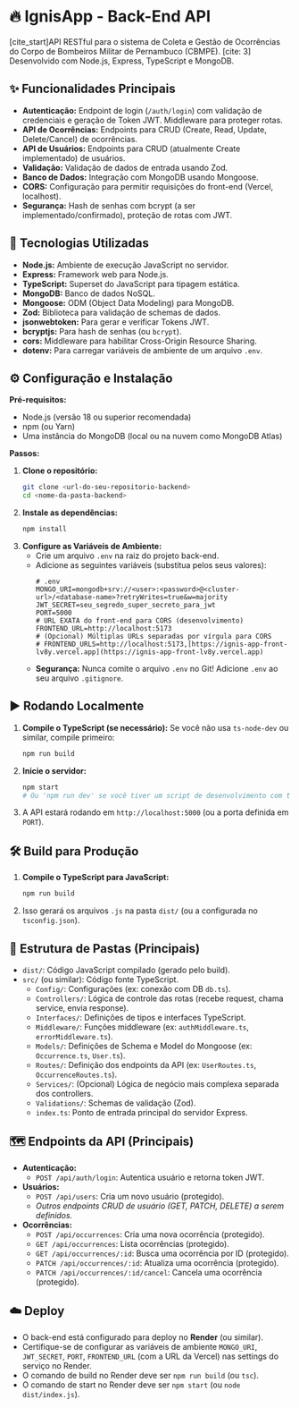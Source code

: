 # 🔥 IgnisApp - Back-End API

[cite_start]API RESTful para o sistema de Coleta e Gestão de Ocorrências do Corpo de Bombeiros Militar de Pernambuco (CBMPE). [cite: 3] Desenvolvido com Node.js, Express, TypeScript e MongoDB.

## ✨ Funcionalidades Principais

* **Autenticação:** Endpoint de login (`/auth/login`) com validação de credenciais e geração de Token JWT. Middleware para proteger rotas.
* **API de Ocorrências:** Endpoints para CRUD (Create, Read, Update, Delete/Cancel) de ocorrências.
* **API de Usuários:** Endpoints para CRUD (atualmente Create implementado) de usuários.
* **Validação:** Validação de dados de entrada usando Zod.
* **Banco de Dados:** Integração com MongoDB usando Mongoose.
* **CORS:** Configuração para permitir requisições do front-end (Vercel, localhost).
* **Segurança:** Hash de senhas com bcrypt (a ser implementado/confirmado), proteção de rotas com JWT.

## 🚀 Tecnologias Utilizadas

* **Node.js:** Ambiente de execução JavaScript no servidor.
* **Express:** Framework web para Node.js.
* **TypeScript:** Superset do JavaScript para tipagem estática.
* **MongoDB:** Banco de dados NoSQL.
* **Mongoose:** ODM (Object Data Modeling) para MongoDB.
* **Zod:** Biblioteca para validação de schemas de dados.
* **jsonwebtoken:** Para gerar e verificar Tokens JWT.
* **bcryptjs:** Para hash de senhas (ou `bcrypt`).
* **cors:** Middleware para habilitar Cross-Origin Resource Sharing.
* **dotenv:** Para carregar variáveis de ambiente de um arquivo `.env`.

## ⚙️ Configuração e Instalação

**Pré-requisitos:**
* Node.js (versão 18 ou superior recomendada)
* npm (ou Yarn)
* Uma instância do MongoDB (local ou na nuvem como MongoDB Atlas)

**Passos:**

1.  **Clone o repositório:**
    ```bash
    git clone <url-do-seu-repositorio-backend>
    cd <nome-da-pasta-backend>
    ```
2.  **Instale as dependências:**
    ```bash
    npm install
    ```
3.  **Configure as Variáveis de Ambiente:**
    * Crie um arquivo `.env` na raiz do projeto back-end.
    * Adicione as seguintes variáveis (substitua pelos seus valores):
      ```env
      # .env
      MONGO_URI=mongodb+srv://<user>:<password>@<cluster-url>/<database-name>?retryWrites=true&w=majority
      JWT_SECRET=seu_segredo_super_secreto_para_jwt 
      PORT=5000 
      # URL EXATA do front-end para CORS (desenvolvimento)
      FRONTEND_URL=http://localhost:5173 
      # (Opcional) Múltiplas URLs separadas por vírgula para CORS
      # FRONTEND_URLS=http://localhost:5173,[https://ignis-app-front-lv8y.vercel.app](https://ignis-app-front-lv8y.vercel.app) 
      ```
    * **Segurança:** Nunca comite o arquivo `.env` no Git! Adicione `.env` ao seu arquivo `.gitignore`.

## ▶️ Rodando Localmente

1.  **Compile o TypeScript (se necessário):** Se você não usa `ts-node-dev` ou similar, compile primeiro:
    ```bash
    npm run build 
    ```
2.  **Inicie o servidor:**
    ```bash
    npm start 
    # Ou 'npm run dev' se você tiver um script de desenvolvimento com ts-node-dev/nodemon
    ```
3.  A API estará rodando em `http://localhost:5000` (ou a porta definida em `PORT`).

## 🛠️ Build para Produção

1.  **Compile o TypeScript para JavaScript:**
    ```bash
    npm run build 
    ```
2.  Isso gerará os arquivos `.js` na pasta `dist/` (ou a configurada no `tsconfig.json`).

## 📁 Estrutura de Pastas (Principais)

* `dist/`: Código JavaScript compilado (gerado pelo build).
* `src/` (ou similar): Código fonte TypeScript.
    * `Config/`: Configurações (ex: conexão com DB `db.ts`).
    * `Controllers/`: Lógica de controle das rotas (recebe request, chama service, envia response).
    * `Interfaces/`: Definições de tipos e interfaces TypeScript.
    * `Middleware/`: Funções middleware (ex: `authMiddleware.ts`, `errorMiddleware.ts`).
    * `Models/`: Definições de Schema e Model do Mongoose (ex: `Occurrence.ts`, `User.ts`).
    * `Routes/`: Definição dos endpoints da API (ex: `UserRoutes.ts`, `OccurrenceRoutes.ts`).
    * `Services/`: (Opcional) Lógica de negócio mais complexa separada dos controllers.
    * `Validations/`: Schemas de validação (Zod).
    * `index.ts`: Ponto de entrada principal do servidor Express.

## 🗺️ Endpoints da API (Principais)

* **Autenticação:**
    * `POST /api/auth/login`: Autentica usuário e retorna token JWT.
* **Usuários:**
    * `POST /api/users`: Cria um novo usuário (protegido).
    * *Outros endpoints CRUD de usuário (GET, PATCH, DELETE) a serem definidos.*
* **Ocorrências:**
    * `POST /api/occurrences`: Cria uma nova ocorrência (protegido).
    * `GET /api/occurrences`: Lista ocorrências (protegido).
    * `GET /api/occurrences/:id`: Busca uma ocorrência por ID (protegido).
    * `PATCH /api/occurrences/:id`: Atualiza uma ocorrência (protegido).
    * `PATCH /api/occurrences/:id/cancel`: Cancela uma ocorrência (protegido).

## ☁️ Deploy

* O back-end está configurado para deploy no **Render** (ou similar).
* Certifique-se de configurar as variáveis de ambiente `MONGO_URI`, `JWT_SECRET`, `PORT`, `FRONTEND_URL` (com a URL da Vercel) nas settings do serviço no Render.
* O comando de build no Render deve ser `npm run build` (ou `tsc`).
* O comando de start no Render deve ser `npm start` (ou `node dist/index.js`).
